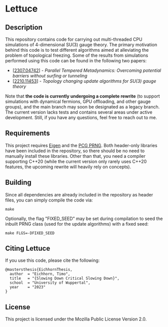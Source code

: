 # Lettuce

## Description

This repository contains code for carrying out multi-threaded CPU simulations of 4-dimensional SU(3) gauge theory. The primary motivation behind this code is to test different algorithms aimed at alleviating the problem of topological freezing. Some of the results from simulations performed using this code can be found in the following two papers:

- [[2307.04742](https://arxiv.org/abs/2307.04742)] - *Parallel Tempered Metadynamics: Overcoming potential barriers without surfing or tunneling*
- [[2210.11453](https://arxiv.org/abs/2210.11453)] - *Topology changing update algorithms for SU(3) gauge theory*

Note that **the code is currently undergoing a complete rewrite** (to support simulations with dynamical fermions, GPU offloading, and other gauge groups), and the main branch may soon be designated as a legacy branch. The current version lacks tests and contains several areas under active development. Still, if you have any questions, feel free to reach out to me.

## Requirements

This project requires [Eigen](https://gitlab.com/libeigen/eigen) and the [PCG PRNG](https://github.com/imneme/pcg-cpp). Both header-only libraries have been included in the repository, so there should be no need to manually install these libraries. Other than that, you need a compiler supporting C++20 (while the current version only rarely uses C++20 features, the upcoming rewrite will heavily rely on concepts).

## Building

Since all dependencies are already included in the repository as header files, you can simply compile the code via:
```
make
```
Optionally, the flag "FIXED_SEED" may be set during compilation to seed the inbuilt PRNG class (used for the update algorithms) with a fixed seed:
```
make FLGS=-DFIXED_SEED
```

## Citing Lettuce

If you use this code, please cite the following:

```
@mastersthesis{EichhornThesis,
  author  = "Eichhorn, Timo",
  title   = "{Slowing Down Critical Slowing Down}",
  school  = "University of Wuppertal",
  year    = "2023"
}
```

## License

This project is licensed under the Mozilla Public License Version 2.0.